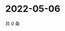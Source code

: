 # 2022-05-06

共 0 条

<!-- BEGIN WEIBO -->
<!-- 最后更新时间 Fri May 06 2022 12:17:11 GMT+0800 (China Standard Time) -->

<!-- END WEIBO -->
